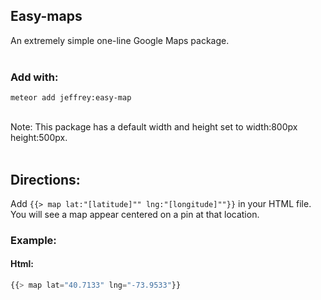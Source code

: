 ## Easy-maps
An extremely simple one-line Google Maps package. <br><br>
### Add with:
```
meteor add jeffrey:easy-map
```
<br>
Note: This package has a default width and height set to width:800px height:500px.
<br><br>

## Directions:
Add
```{{> map lat:"[latitude]"" lng:"[longitude]""}}``` in your HTML file. You will see a map appear centered on a pin at that location.

### Example:
#### Html:
```javascript
{{> map lat="40.7133" lng="-73.9533"}}
```

